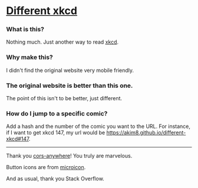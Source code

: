 # [Different xkcd](https://akim8.github.io/different-xkcd)

### What is this?

Nothing much. Just another way to read [xkcd](https://xkcd.com).

### Why make this?

I didn't find the original website very mobile friendly.

### The original website is better than this one.

The point of this isn't to be better, just different.

### How do I jump to a specific comic?

Add a hash and the number of the comic you want to the URL. For instance, if I want to get xkcd 147, my url would be https://akim8.github.io/different-xkcd#147.

***

Thank you [cors-anywhere](https://cors-anywhere.herokuapp.com/)! You truly are marvelous.

Button icons are from [microicon](https://icon.now.sh).

And as usual, thank you Stack Overflow.
